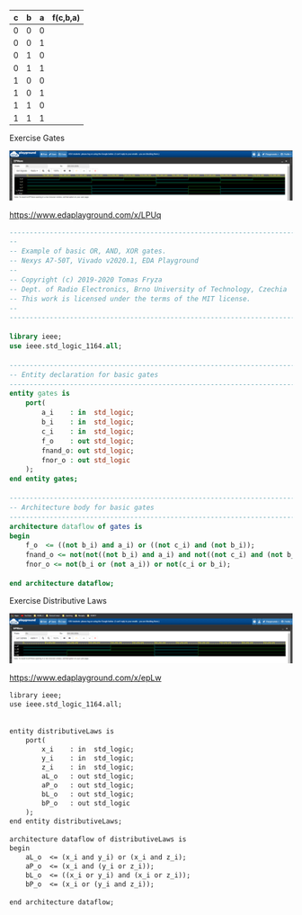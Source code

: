 | **c** | **b** |**a** | **f(c,b,a)** |
| :-: | :-: | :-: | :-: |
| 0 | 0 | 0 | |
| 0 | 0 | 1 | |
| 0 | 1 | 0 | |
| 0 | 1 | 1 | |
| 1 | 0 | 0 | |
| 1 | 0 | 1 | |
| 1 | 1 | 0 | |
| 1 | 1 | 1 | |

Exercise Gates

![gates](gates.png)

https://www.edaplayground.com/x/LPUq

```VHDL
------------------------------------------------------------------------
--
-- Example of basic OR, AND, XOR gates.
-- Nexys A7-50T, Vivado v2020.1, EDA Playground
--
-- Copyright (c) 2019-2020 Tomas Fryza
-- Dept. of Radio Electronics, Brno University of Technology, Czechia
-- This work is licensed under the terms of the MIT license.
--
------------------------------------------------------------------------

library ieee;               
use ieee.std_logic_1164.all;

------------------------------------------------------------------------
-- Entity declaration for basic gates
------------------------------------------------------------------------
entity gates is
    port(
        a_i    : in  std_logic;         
        b_i    : in  std_logic;         
        c_i    : in  std_logic;
        f_o    : out std_logic;         
        fnand_o: out std_logic;         
        fnor_o : out std_logic          
    );
end entity gates;

------------------------------------------------------------------------
-- Architecture body for basic gates
------------------------------------------------------------------------
architecture dataflow of gates is
begin
    f_o  <= ((not b_i) and a_i) or ((not c_i) and (not b_i));
    fnand_o <= not(not((not b_i) and a_i) and not((not c_i) and (not b_i)));
    fnor_o <= not(b_i or (not a_i)) or not(c_i or b_i);

end architecture dataflow;

```

Exercise Distributive Laws

![distributiveLaws](distributiveLaws.png)

https://www.edaplayground.com/x/epLw

```
library ieee;               
use ieee.std_logic_1164.all;


entity distributiveLaws is
    port(
        x_i    : in  std_logic;         
        y_i    : in  std_logic;  
        z_i    : in  std_logic;
        aL_o   : out std_logic;         
        aP_o   : out std_logic;         
        bL_o   : out std_logic;   
        bP_o   : out std_logic 
    );
end entity distributiveLaws;

architecture dataflow of distributiveLaws is
begin
    aL_o  <= (x_i and y_i) or (x_i and z_i);
    aP_o  <= (x_i and (y_i or z_i));
    bL_o  <= ((x_i or y_i) and (x_i or z_i));
    bP_o  <= (x_i or (y_i and z_i));

end architecture dataflow;

```